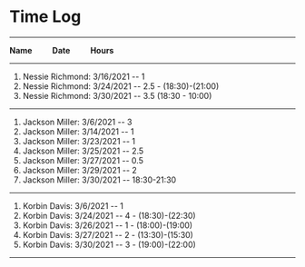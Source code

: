 # Time Log
____________________________________

**Name** &nbsp; &nbsp; &nbsp; &nbsp; **Date** &nbsp; &nbsp; &nbsp; &nbsp; **Hours**
____________________________________

1. Nessie Richmond: 3/16/2021 -- 1
2. Nessie Richmond: 3/24/2021 -- 2.5 - (18:30)-(21:00)
3. Nessie Richmond: 3/30/2021 -- 3.5 (18:30 - 10:00)

-----------------------------------

1. Jackson Miller: 3/6/2021 -- 3
2. Jackson Miller: 3/14/2021 -- 1
3. Jackson Miller: 3/23/2021 -- 1
4. Jackson Miller: 3/25/2021 -- 2.5
5. Jackson Miller: 3/27/2021 -- 0.5
6. Jackson Miller: 3/29/2021 -- 2
7. Jackson Miller: 3/30/2021 -- 18:30-21:30

----------------------------------

1. Korbin Davis: 3/6/2021 -- 1
2. Korbin Davis: 3/24/2021 -- 4 - (18:30)-(22:30)
3. Korbin Davis: 3/26/2021 -- 1 - (18:00)-(19:00)
4. Korbin Davis: 3/27/2021 -- 2 - (13:30)-(15:30)
5. Korbin Davis: 3/30/2021 -- 3 - (19:00)-(22:00)

----------------------------------
